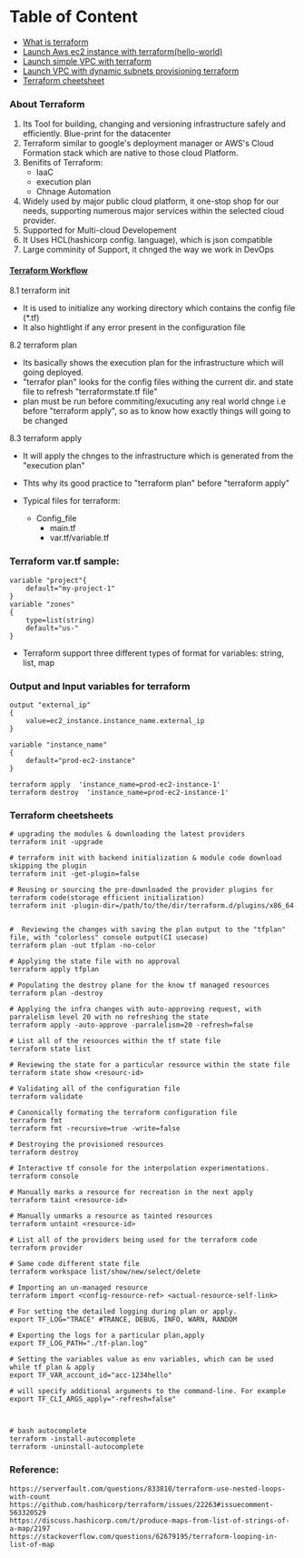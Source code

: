 Table of Content
=================
* [What is terraform](#what-to-know-about-terraform-before-starting)
* [Launch Aws ec2 instance with terraform\(hello-world\)](aws/hello-ec2)
* [Launch simple VPC with terraform](aws/hello-vpc)
* [Launch VPC with dynamic subnets provisioning terraform](aws/dynamic-vpc)
* [Terraform cheetsheet](#terraform-cheetsheets)

### About Terraform

1. Its Tool for building, changing and versioning infrastructure safely and efficiently.
Blue-print for the datacenter
2. Terraform similar to google's deployment manager or AWS's Cloud Formation stack which are native
to those cloud Platform.
3. Benifits of Terraform:
	* IaaC
	* execution plan
	* Chnage Automation
4. Widely used by major public cloud platform, it one-stop shop for our needs, supporting numerous major 
services within the selected  cloud provider.
5. Supported for Multi-cloud Developement
6. It Uses HCL(hashicorp config. language), which is json compatible
7. Large comminity of Support, it chnged the way we work in DevOps

#### [Terraform Workflow](https://youtu.be/h970ZBgKINg)

8.1 terraform init
* It is used to initialize any working directory which contains the config file (\*.tf) 
* It also hightlight if any error present in the configuration file

8.2 terraform plan
* Its basically shows the execution plan for the infrastructure which will going deployed.
* "terrafor plan" looks for the config files withing the current dir. and state file to refresh
"terraformstate.tf file"
* plan must be run before commiting/exucuting any real world chnge i.e before "terraform apply", so as to know how exactly things
will going to be changed


8.3 terraform apply
* It will apply the chnges to the infrastructure which is generated from the "execution plan"
* Thts why its good practice to "terraform plan" before "terraform apply"


* Typical files for terraform:	
	+ Config_file
		- main.tf
		- var.tf/variable.tf

### Terraform var.tf sample:
```
variable "project"{
	default="my-project-1"
}
variable "zones"
{	
	type=list(string)
	default="us-"
}

```

* Terraform support three different types of format for variables: string, list, map



### Output and Input variables for terraform
```
output "external_ip"
{
	value=ec2_instance.instance_name.external_ip
}
```
```
variable "instance_name"
{
	default="prod-ec2-instance"
}
```
```
terraform apply  'instance_name=prod-ec2-instance-1'
terraform destroy  'instance_name=prod-ec2-instance-1'
```

### Terraform cheetsheets
```
# upgrading the modules & downloading the latest providers
terraform init -upgrade 

# terraform init with backend initialization & module code download skipping the plugin
terraform init -get-plugin=false 

# Reusing or sourcing the pre-downloaded the provider plugins for terraform code(storage efficient initialization)
terraform init -plugin-dir=/path/to/the/dir/terraform.d/plugins/x86_64


#  Reviewing the changes with saving the plan output to the "tfplan" file, with "colorless" console output(CI usecase)
terraform plan -out tfplan -no-color 

# Applying the state file with no approval
terraform apply tfplan 

# Populating the destroy plane for the know tf managed resources
terraform plan -destroy 

# Applying the infra changes with auto-approving request, with parralelism level 20 with no refreshing the state
terraform apply -auto-approve -parralelism=20 -refresh=false

# List all of the resources within the tf state file
terraform state list

# Reviewing the state for a particular resource within the state file 
terraform state show <resourc-id>

# Validating all of the configuration file
terraform validate 

# Canonically formating the terraform configuration file
terraform fmt 
terraform fmt -recursive=true -write=false

# Destroying the provisioned resources
terraform destroy 

# Interactive tf console for the interpolation experimentations. 
terraform console  

# Manually marks a resource for recreation in the next apply
terraform taint <resource-id> 

# Manually unmarks a resource as tainted resources
terraform untaint <resource-id>

# List all of the providers being used for the terraform code
terraform provider

# Same code different state file
terraform workspace list/show/new/select/delete

# Importing an un-managed resource
terraform import <config-resource-ref> <actual-resource-self-link>

# For setting the detailed logging during plan or apply.
export TF_LOG="TRACE" #TRANCE, DEBUG, INFO, WARN, RANDOM

# Exporting the logs for a particular plan,apply
export TF_LOG_PATH="./tf-plan.log"

# Setting the variables value as env variables, which can be used while tf plan & apply  
export TF_VAR_account_id="acc-1234hello" 

# will specify additional arguments to the command-line. For example
export TF_CLI_ARGS_apply="-refresh=false" 



# bash autocomplete
terraform -install-autocomplete
terraform -uninstall-autocomplete
```




### Reference:
```
https://serverfault.com/questions/833810/terraform-use-nested-loops-with-count
https://github.com/hashicorp/terraform/issues/22263#issuecomment-563320529
https://discuss.hashicorp.com/t/produce-maps-from-list-of-strings-of-a-map/2197
https://stackoverflow.com/questions/62679195/terraform-looping-in-list-of-map
```